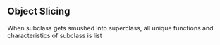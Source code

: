 ## Object Slicing 
When subclass gets smushed into superclass, all unique functions and characteristics of subclass is list

